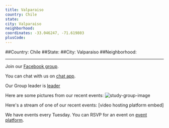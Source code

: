 ```yaml
---
title: Valparaiso
country: Chile
state: 
city: Valparaiso
neighborhood: 
coordinates: -33.046247, -71.619803
plusCode:
---
```


##Country: Chile
##State: 
##City: Valparaiso
##Neighborhood: 
*****
Join our [Facebook group](https://www.facebook.com/groups/free.code.camp.valparaiso).

You can chat with us on [chat app]().

Our Group leader is [leader]()

Here are some pictures from our recent events:
![study-group-image]()

Here's a stream of one of our recent events:
[video hosting platform embed]

We have events every Tuesday. You can RSVP for an event on [event platform]().
